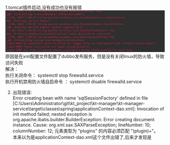 1.tomcat插件启动,没有成功也没有报错
![iamge](https://github.com/SerendipityH/kt_project/blob/master/%E9%97%AE%E9%A2%98%E5%90%88%E9%9B%86/photo/tomcat1.jpg)  
原因是在xml配置文件配置了dubbo发布服务，但是没有关闭linux的防火墙，导致访问失败  
解决：  
执行关闭命令： systemctl stop firewalld.service  
执行开机禁用防火墙自启命令  ： systemctl disable firewalld.service


2. 出现错误:  
Error creating bean with name 'sqlSessionFactory' defined in file [C:\Users\Administrator\git\kt_project\kt-manager\kt-manager-    service\target\classes\spring\applicationContext-dao.xml]: Invocation of init method failed; nested exception is                   org.apache.ibatis.builder.BuilderException: Error creating document instance.  Cause: org.xml.sax.SAXParseException; lineNumber: 10; columnNumber: 12; 元素类型为 "plugins" 的内容必须匹配 "(plugin)+"。  
本来以为是applicationContext-dao.xml这个文件出错了,后来才发现是

